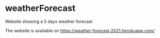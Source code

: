 # weatherForecast
Website showing a 5 days weather forecast

The website is available on https://weather-forecast-2021.herokuapp.com/
